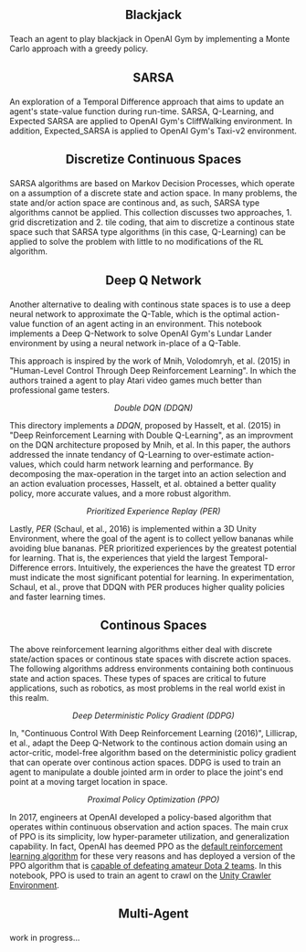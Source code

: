 
## <p align="center"><b> Blackjack </b></p>


Teach an agent to play blackjack in OpenAI Gym by implementing a Monte Carlo approach with a greedy policy.

## <p align="center"><b> SARSA </b></p> 

An exploration of a Temporal Difference approach that aims to update an agent's state-value function during run-time.    SARSA, Q-Learning, and Expected SARSA are applied to OpenAI Gym's CliffWalking environment. In addition, Expected_SARSA is applied to OpenAI Gym's Taxi-v2 environment.

## <p align="center"><b> Discretize Continuous Spaces </b></p>

SARSA algorithms are based on Markov Decision Processes, which operate on a assumption of a discrete state and action space. In many problems, the state and/or action space are continous and, as such, SARSA type algorithms cannot be applied. This collection discusses two approaches, 1. grid discretization and 2. tile coding, that aim to discretize a continous state space such that SARSA type algorithms (in this case, Q-Learning) can be applied to solve the problem with little to no modifications of the RL algorithm.

## <p align="center"><b> Deep Q Network </b></p>

Another alternative to dealing with continous state spaces is to use a deep neural network to approximate the Q-Table, which is the optimal action-value function of an agent acting in an environment. This notebook implements a Deep Q-Network to solve OpenAI Gym's Lundar Lander environment by using a neural network in-place of a Q-Table. 

This approach is inspired by the work of Mnih, Volodomryh, et al. (2015) in "Human-Level Control Through Deep Reinforcement Learning". In which the authors trained a agent to play Atari video games much better than professional game testers.

<p align="center">
  <i> Double DQN (DDQN) </i>
</p>

This directory implements a *DDQN*, proposed by Hasselt, et al. (2015) in "Deep Reinforcement Learning with Double Q-Learning", as an improvment on the DQN architecture proposed by Mnih, et al. In this paper, the authors addressed the innate tendancy of Q-Learning to over-estimate action-values, which could harm network learning and performance. By decomposing the max-operation in the target into an action selection and an action evaluation processes, Hasselt, et al. obtained a better quality policy, more accurate values, and a more robust algorithm. 

<p align="center">
  <i> Prioritized Experience Replay (PER) </i>
</p>

Lastly, *PER* (Schaul, et al., 2016) is implemented within a 3D Unity Environment, where the goal of the agent is to collect yellow bananas while avoiding blue bananas. PER prioritized experiences by the greatest potential for learning. That is, the experiences that yield the largest Temporal-Difference errors. Intuitively, the experiences the have the greatest TD error must indicate the most significant potential for learning. In experimentation, Schaul, et al., prove that DDQN with PER produces higher quality policies and faster learning times. 


## <p align="center"><b> Continous Spaces </b></p>


The above reinforcement learning algorithms either deal with discrete state/action spaces or continous state spaces with discrete action spaces. The following algorithms address environments containing both continuous state and action spaces. These types of spaces are critical to future applications, such as robotics, as most problems in the real world exist in this realm.


<p align="center">
  <i> Deep Deterministic Policy Gradient (DDPG) </i>
</p>


In, "Continuous Control With Deep Reinforcement Learning (2016)", Lillicrap, et al., adapt the Deep Q-Network to the continous action domain using an actor-critic, model-free algorithm based on the deterministic policy gradient that can operate over continous action spaces. DDPG is used to train an agent to manipulate a double jointed arm in order to place the joint's end point at a moving target location in space.

<p align="center">
  <i> Proximal Policy Optimization (PPO) </i>
</p>

In 2017, engineers at OpenAI developed a policy-based algorithm that operates within continuous observation and action spaces. The main crux of PPO is its simplicity, low hyper-parameter utilization, and generalization capability. In fact, OpenAI has deemed PPO as the [default reinforcement learning algorithm](https://blog.openai.com/openai-baselines-ppo/) for these very reasons and has deployed a version of the PPO algorithm that is [capable of defeating amateur Dota 2 teams](https://blog.openai.com/openai-five/). In this notebook, PPO is used to train an agent to crawl on the [Unity Crawler Environment](https://github.com/Unity-Technologies/ml-agents/blob/master/docs/Learning-Environment-Examples.md).


## <p align="center"><b> Multi-Agent </b></p>

work in progress...
